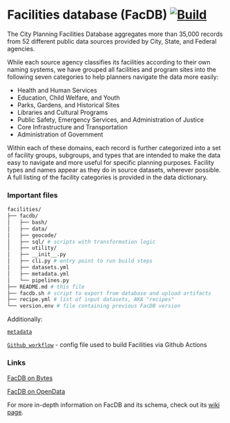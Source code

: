 # Facilities database (FacDB)  [![Build](https://github.com/NYCPlanning/data-engineering/actions/workflows/facilities_build.yml/badge.svg)](https://github.com/NYCPlanning/data-engineering/actions/workflows/facilities_build.yml)

The City Planning Facilities Database aggregates more than 35,000 records from 52 different public data sources provided by City, State, and Federal agencies.

While each source agency classifies its facilities according to their own naming systems, we have grouped all facilities and program sites into the following seven categories to help planners navigate the data more easily:

* Health and Human Services
* Education, Child Welfare, and Youth
* Parks, Gardens, and Historical Sites
* Libraries and Cultural Programs
* Public Safety, Emergency Services, and Administration of Justice
* Core Infrastructure and Transportation
* Administration of Government

Within each of these domains, each record is further categorized into a set of facility groups, subgroups, and types that are intended to make the data easy to navigate and more useful for specific planning purposes. Facility types and names appear as they do in source datasets, wherever possible. A full listing of the facility categories is provided in the data dictionary.

### Important files

 ```bash
facilities/
├── facdb/
│   ├── bash/
│   ├── data/
│   ├── geocode/
│   ├── sql/ # scripts with transformation logic
│   ├── utility/
│   ├── __init__.py
│   ├── cli.py # entry point to run build steps
│   ├── datasets.yml
│   ├── metadata.yml
│   └── pipelines.py
├── README.md # this file
├── facdb.sh # script to export from database and upload artifacts
├── recipe.yml # list of input datasets, AKA "recipes"
└── version.env # file containing previous FacDB version
 ```

Additionally:

[`metadata`](https://github.com/NYCPlanning/product-metadata/blob/main/products/facilities/facilities/metadata.yml)

[`Github workflow`](https://github.com/NYCPlanning/data-engineering/blob/main/.github/workflows/facilities_build.yml) - config file used to build Facilities via Github Actions

### Links

[FacDB on Bytes](https://www.nyc.gov/site/planning/data-maps/open-data/dwn-selfac.page)  

[FacDB on OpenData](https://data.cityofnewyork.us/City-Government/Facilities-Database/ji82-xba5/about_data)

For more in-depth information on FacDB and its schema, check out its [wiki page](https://github.com/NYCPlanning/data-engineering/wiki/Product:-FacDB).
